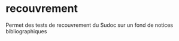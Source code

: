 recouvrement
============

Permet des tests de recouvrement du Sudoc sur un fond de notices bibliographiques
